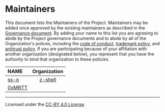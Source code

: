 # Maintainers

This document lists the Maintainers of the Project. Maintainers may be added once approved by the existing maintainers as described in the [Governance document](GOVERNANCE.md). By adding your name to this list you are agreeing to abide by the Project governance documents and to abide by all of the Organization's polices, including the [code of conduct](https://github.com/z-shell/.github/blob/main/governance/organization/CODE-OF-CONDUCT.md), [trademark policy](https://github.com/z-shell/.github/blob/main/governance/organization/TRADEMARKS.md), and [antitrust policy](https://github.com/z-shell/.github/blob/main/governance/organization/ANTITRUST.md). If you are participating because of your affiliation with another organization (designated below), you represent that you have the authority to bind that organization to these policies.

| **NAME**                        |           **Organization**            |
| :------------------------------ | :-----------------------------------: |
| [ss-o](https://github.com/ss-o) | [z-shell](https://github.com/z-shell) |
| [0xMRTT](Https://GitHub.com/0xmrtt) | |

---

Licensed under the [CC-BY 4.0 License](https://creativecommons.org/licenses/by-sa/4.0/).
